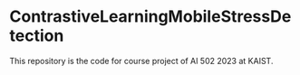 # ContrastiveLearningMobileStressDetection
This repository is the code for course project of AI 502 2023 at KAIST. 
